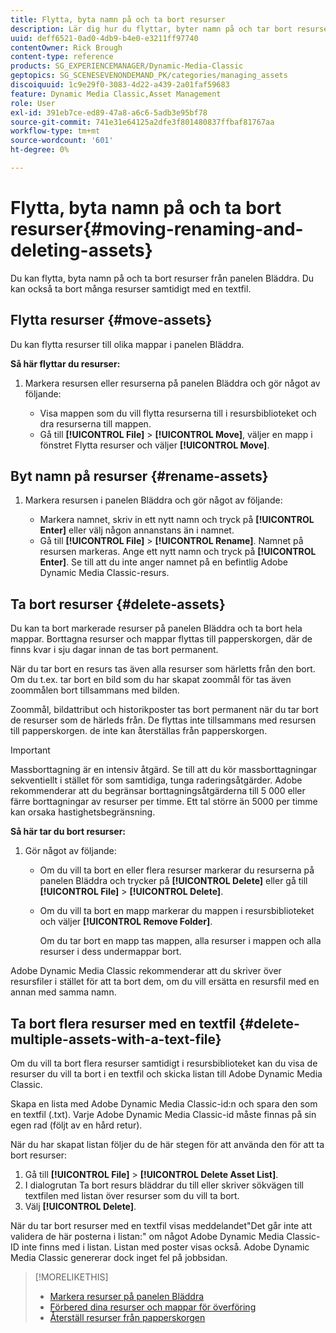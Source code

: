 ```yaml
---
title: Flytta, byta namn på och ta bort resurser
description: Lär dig hur du flyttar, byter namn på och tar bort resurser i Adobe Dynamic Media Classic.
uuid: deff6521-0ad0-4db9-b4e0-e3211ff97740
contentOwner: Rick Brough
content-type: reference
products: SG_EXPERIENCEMANAGER/Dynamic-Media-Classic
geptopics: SG_SCENESEVENONDEMAND_PK/categories/managing_assets
discoiquuid: 1c9e29f0-3083-4d22-a439-2a01faf59683
feature: Dynamic Media Classic,Asset Management
role: User
exl-id: 391eb7ce-ed89-47a8-a6c6-5adb3e95bf78
source-git-commit: 741e31e64125a2dfe3f801480837ffbaf81767aa
workflow-type: tm+mt
source-wordcount: '601'
ht-degree: 0%

---
```


# Flytta, byta namn på och ta bort resurser{#moving-renaming-and-deleting-assets}

Du kan flytta, byta namn på och ta bort resurser från panelen Bläddra. Du kan också ta bort många resurser samtidigt med en textfil.

## Flytta resurser {#move-assets}

Du kan flytta resurser till olika mappar i panelen Bläddra.

**Så här flyttar du resurser:**

1. Markera resursen eller resurserna på panelen Bläddra och gör något av följande:

   * Visa mappen som du vill flytta resurserna till i resursbiblioteket och dra resurserna till mappen.
   * Gå till **[!UICONTROL File]** > **[!UICONTROL Move]**, väljer en mapp i fönstret Flytta resurser och väljer **[!UICONTROL Move]**.

## Byt namn på resurser {#rename-assets}

1. Markera resursen i panelen Bläddra och gör något av följande:

   * Markera namnet, skriv in ett nytt namn och tryck på **[!UICONTROL Enter]** eller välj någon annanstans än i namnet.
   * Gå till **[!UICONTROL File]** > **[!UICONTROL Rename]**. Namnet på resursen markeras. Ange ett nytt namn och tryck på **[!UICONTROL Enter]**. Se till att du inte anger namnet på en befintlig Adobe Dynamic Media Classic-resurs.

## Ta bort resurser {#delete-assets}

Du kan ta bort markerade resurser på panelen Bläddra och ta bort hela mappar. Borttagna resurser och mappar flyttas till papperskorgen, där de finns kvar i sju dagar innan de tas bort permanent.

När du tar bort en resurs tas även alla resurser som härletts från den bort. Om du t.ex. tar bort en bild som du har skapat zoommål för tas även zoommålen bort tillsammans med bilden.

Zoommål, bildattribut och historikposter tas bort permanent när du tar bort de resurser som de härleds från. De flyttas inte tillsammans med resursen till papperskorgen. de inte kan återställas från papperskorgen.

>[!IMPORTANT]
>
>Massborttagning är en intensiv åtgärd. Se till att du kör massborttagningar sekventiellt i stället för som samtidiga, tunga raderingsåtgärder. Adobe rekommenderar att du begränsar borttagningsåtgärderna till 5 000 eller färre borttagningar av resurser per timme. Ett tal större än 5000 per timme kan orsaka hastighetsbegränsning.

**Så här tar du bort resurser:**

1. Gör något av följande:

   * Om du vill ta bort en eller flera resurser markerar du resurserna på panelen Bläddra och trycker på **[!UICONTROL Delete]** eller gå till **[!UICONTROL File]** > **[!UICONTROL Delete]**.
   * Om du vill ta bort en mapp markerar du mappen i resursbiblioteket och väljer **[!UICONTROL Remove Folder]**.

      Om du tar bort en mapp tas mappen, alla resurser i mappen och alla resurser i dess undermappar bort.

Adobe Dynamic Media Classic rekommenderar att du skriver över resursfiler i stället för att ta bort dem, om du vill ersätta en resursfil med en annan med samma namn.

## Ta bort flera resurser med en textfil {#delete-multiple-assets-with-a-text-file}

Om du vill ta bort flera resurser samtidigt i resursbiblioteket kan du visa de resurser du vill ta bort i en textfil och skicka listan till Adobe Dynamic Media Classic.

Skapa en lista med Adobe Dynamic Media Classic-id:n och spara den som en textfil (.txt). Varje Adobe Dynamic Media Classic-id måste finnas på sin egen rad (följt av en hård retur).

När du har skapat listan följer du de här stegen för att använda den för att ta bort resurser:

1. Gå till **[!UICONTROL File]** > **[!UICONTROL Delete Asset List]**.
1. I dialogrutan Ta bort resurs bläddrar du till eller skriver sökvägen till textfilen med listan över resurser som du vill ta bort.
1. Välj **[!UICONTROL Delete]**.

När du tar bort resurser med en textfil visas meddelandet&quot;Det går inte att validera de här posterna i listan:&quot; om något Adobe Dynamic Media Classic-ID inte finns med i listan. Listan med poster visas också. Adobe Dynamic Media Classic genererar dock inget fel på jobbsidan.

>[!MORELIKETHIS]
>
>* [Markera resurser på panelen Bläddra](selecting-assets-browse-panel.md#selecting_assets_in_the_browse_panel)
>* [Förbered dina resurser och mappar för överföring](uploading-files.md#preparing_your_assets_and_folders_for_uploading)
>* [Återställ resurser från papperskorgen](trash-folder.md#restoring_assets_from_the_trash_folder)

